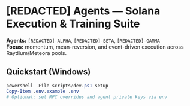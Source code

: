 # [REDACTED] Agents — Solana Execution & Training Suite

**Agents:** `[REDACTED]-ALPHA`, `[REDACTED]-BETA`, `[REDACTED]-GAMMA`  
**Focus:** momentum, mean-reversion, and event-driven execution across Raydium/Meteora pools.

## Quickstart (Windows)
```powershell
powershell -File scripts/dev.ps1 setup
Copy-Item .env.example .env
# Optional: set RPC overrides and agent private keys via env
